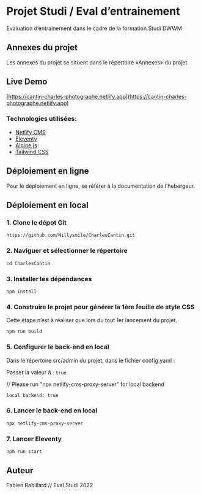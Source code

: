 # Projet Studi / Eval d’entrainement

Evaluation d’entrainement dans le cadre de la formation Studi DWWM

## Annexes du projet

Les annexes du projet se situent dans le répertoire «Annexes» du projet

## Live Demo

[https://cantin-charles-photographe.netlify.app](https://cantin-charles-photographe.netlify.app)

### Technologies utilisées:

- [Netlify CMS](https://www.netlifycms.org/)
- [Eleventy](https://www.11ty.dev/)
- [Alpine.js](https://github.com/alpinejs/alpine)
- [Tailwind CSS](https://tailwindcss.com/)

## Déploiement en ligne

Pour le déploiement en ligne, se référer à la documentation de l’hebergeur.

## Déploiement en local

### 1\. Clone le dépot Git

```
https://github.com/Willysmile/CharlesCantin.git

```

### 2\. Naviguer et sélectionner le répertoire

`cd CharlesCantin`

### 3\. Installer les dépendances

`npm install`

### 4\. Construire le projet pour générer la 1ère feuille de style CSS

Cette étape n’est à réaliser que lors du tout 1er lancement du projet.

`npm run build`

### 5\. Configurer le back-end en local

Dans le répertoire src/admin du projet, dans le fichier config.yaml :

Passer la valeur à : `true`

// Please run "npx netlify-cms-proxy-server" for local backend

`local_backend: true`

### 6\. Lancer le back-end en local

`npx netlify-cms-proxy-server`

### 7\. Lancer Eleventy

`npm run start`

## Auteur

Fabien Rabillard // Eval Studi 2022
